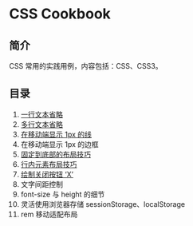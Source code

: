 # CSS Cookbook

## 简介

CSS 常用的实践用例，内容包括：CSS、CSS3。

## 目录

1. [一行文本省略](docs/one_line_text_omitted.md)
2. [多行文本省略](docs/multi_line_text_omitted.md)
3. [在移动端显示 1px 的线](docs/1px_line_on_mobile.md)
4. 在移动端显示 1px 的边框
5. [固定到底部的布局技巧](fixed_on_the_end.md)
6. [行内元素布局技巧](docs/layout_by_inline_block.md)
7. [绘制关闭按钮 ‘X’](docs/drawing_close_btn.md)
8. 文字间距控制
9. font-size 与 height 的细节
10. 灵活使用浏览器存储 sessionStorage、localStorage
11. rem 移动适配布局


